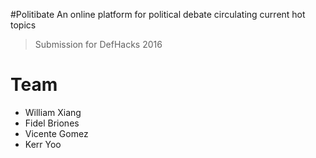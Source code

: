 #Politibate
An online platform for political debate circulating current hot topics
> Submission for DefHacks 2016

# Team
* William Xiang
* Fidel Briones
* Vicente Gomez
* Kerr Yoo
